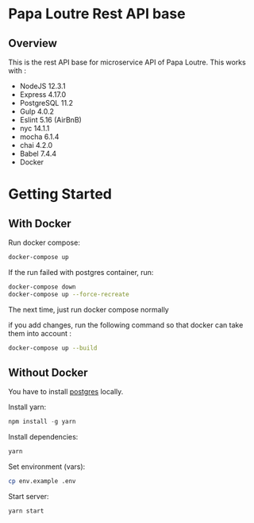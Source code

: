 # Papa Loutre Rest API base
## Overview

This is the rest API base for microservice API of Papa Loutre.
This works with :
  - NodeJS 12.3.1
  - Express 4.17.0
  - PostgreSQL 11.2
  - Gulp 4.0.2
  - Eslint 5.16 (AirBnB)
  - nyc 14.1.1
  - mocha 6.1.4
  - chai 4.2.0
  - Babel 7.4.4
  - Docker


# Getting Started
## With Docker

Run docker compose:
```sh
docker-compose up
```

If the run failed with postgres container, run:

```sh
docker-compose down
docker-compose up --force-recreate
```

The next time, just run docker compose normally

if you add changes, run the following command so that docker can take them into account :

```sh
docker-compose up --build
```

## Without Docker

You have to install [postgres](https://www.postgresql.org) locally.

Install yarn:

```js
npm install -g yarn
```

Install dependencies:

```sh
yarn
```

Set environment (vars):

```sh
cp env.example .env
```

Start server:

```sh
yarn start
```
